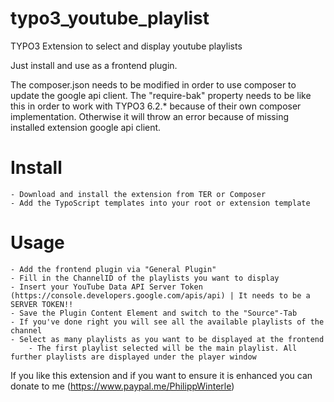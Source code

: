 # typo3_youtube_playlist
TYPO3 Extension to select and display youtube playlists

Just install and use as a frontend plugin. 

The composer.json needs to be modified in order to use composer to update the google api client.
The "require-bak" property needs to be like this in order to work with TYPO3 6.2.* because of their own composer implementation. 
Otherwise it will throw an error because of missing installed extension google api client. 

# Install
    - Download and install the extension from TER or Composer
    - Add the TypoScript templates into your root or extension template

# Usage
    - Add the frontend plugin via "General Plugin"
    - Fill in the ChannelID of the playlists you want to display
    - Insert your YouTube Data API Server Token (https://console.developers.google.com/apis/api) | It needs to be a SERVER TOKEN!!
    - Save the Plugin Content Element and switch to the "Source"-Tab
    - If you've done right you will see all the available playlists of the channel
    - Select as many playlists as you want to be displayed at the frontend
        - The first playlist selected will be the main playlist. All further playlists are displayed under the player window

If you like this extension and if you want to ensure it is enhanced you can donate to me (https://www.paypal.me/PhilippWinterle)        

